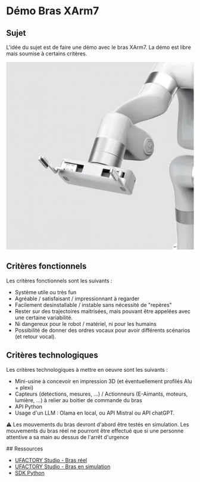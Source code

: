# Démo Bras XArm7

## Sujet

L'idée du sujet est de faire une démo avec le bras XArm7. La démo est libre mais soumise à certains critères.

![](../img/bio-gripper-xarm.jpg)

## Critères fonctionnels

Les critères fonctionnels sont les suivants :
- Système utile ou très fun
- Agréable / satisfaisant / impressionnant à regarder
- Facilement desinstallable / instable sans nécessité de "repères"
- Rester sur des trajectoires maitrisées, mais pouvant être appelées avec une certaine variabilité.
- Ni dangereux pour le robot / matériel, ni pour les humains
- Possibilité de donner des ordres vocaux pour avoir différents scénarios (et retour vocal).

## Critères technologiques

Les critères technologiques à mettre en oeuvre sont les suivants :
- Mini-usine à concevoir en impression 3D (et éventuellement profilés Alu + plexi)
- Capteurs (detections, mesures, ...) / Actionneurs (E-Aimants, moteurs, lumière, ...) à relier au boitier de commande du bras
- API Python
- Usage d'un LLM : Olama en local, ou API Mistral ou API chatGPT. 

:warning: Les mouvements du bras devront d'abord être testés en simulation. Les mouvements du bras réel ne pourront être effectué que si une personne attentive a sa main au dessus de l'arrêt d'urgence

## Ressources
- [UFACTORY Studio - Bras réel](https://studio.ufactory.cc/)
- [UFACTORY Studio - Bras en simulation](https://forum.ufactory.cc/t/ufactory-studio-simulation/3719)
- [SDK Python](https://github.com/xArm-Developer/xArm-Python-SDK)

